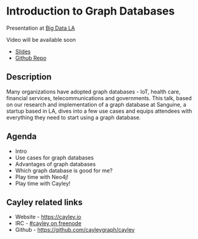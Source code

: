 <meta property="og:title" content="Introduction to Graph Databases" />
<meta property="og:image" content="https://oren.github.io/images/graphs-intro.jpg" />

# Introduction to Graph Databases

Presentation at [Big Data LA](http://www.bigdatadayla.com/)

Video will be available soon

* <a href="https://oren.github.com/adventure-graphs">Slides</a>
* <a href="https://github.com/oren/adventure-graphs">Github Repo</a>

## Description

Many organizations have adopted graph databases - IoT, health care, financial services, telecommunications and governments. This talk, based on our research and implementation of a graph database at Sanguine, a startup based in LA, dives into a few use cases and equips attendees with everything they need to start using a graph database.

## Agenda

* [](http://www.youtube.com/watch?v=OUcmuK8YQDI) Intro
* [](http://www.youtube.com/watch?v=OUcmuK8YQDI&t=5m30s) Use cases for graph databases
* [](http://www.youtube.com/watch?v=OUcmuK8YQDI&t=8m10s) Advantages of graph databases
* [](http://www.youtube.com/watch?v=OUcmuK8YQDI&t=13m50s) Which graph database is good for me?
* [](http://www.youtube.com/watch?v=OUcmuK8YQDI&t=30m00s) Play time with Neo4j!
* [](http://www.youtube.com/watch?v=OUcmuK8YQDI&t=40m20s) Play time with Cayley!

## Cayley related links

* Website - https://cayley.io
* IRC - [#cayley on freenode](https://webchat.freenode.net/?channels=cayley)
* Github - https://github.com/cayleygraph/cayley

